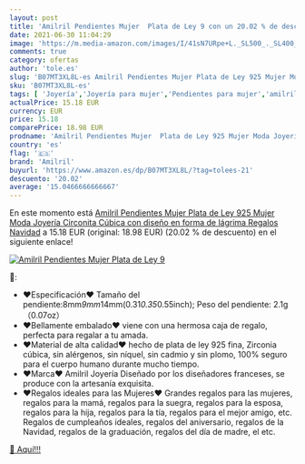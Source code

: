 ```yaml
---
layout: post
title: 'Amilril Pendientes Mujer  Plata de Ley 9 con un 20.02 % de descuento'
date: 2021-06-30 11:04:29
image: 'https://m.media-amazon.com/images/I/41sN7URpe+L._SL500_._SL400_.jpg'
comments: true
category: ofertas
author: 'tole.es'
slug: 'B07MT3XL8L-es Amilril Pendientes Mujer Plata de Ley 925 Mujer Moda...'
sku: 'B07MT3XL8L-es'
tags: [ 'Joyería','Joyería para mujer','Pendientes para mujer','amilril','de','ley','navidad','plata', ]
actualPrice: 15.18 EUR
currency: EUR
price: 15.18
comparePrice: 18.98 EUR
prodname: 'Amilril Pendientes Mujer  Plata de Ley 925 Mujer Moda Joyería Circonita Cúbica  con diseño en forma de lágrima  Regalos Navidad'
country: 'es'
flag: '🇪🇸'
brand: 'Amilril'
buyurl: 'https://www.amazon.es/dp/B07MT3XL8L/?tag=tolees-21'
descuento: '20.02'
average: '15.0466666666667'
---
```


En este momento está [Amilril Pendientes Mujer  Plata de Ley 925 Mujer Moda Joyería Circonita Cúbica  con diseño en forma de lágrima  Regalos Navidad](https://www.amazon.es/dp/B07MT3XL8L/?tag=tolees-21) a 15.18 EUR (original: 18.98 EUR) (20.02 %  de descuento) en el siguiente enlace!

[![Amilril Pendientes Mujer  Plata de Ley 9](https://m.media-amazon.com/images/I/41sN7URpe+L._SL500_._SL400_.jpg)](https://www.amazon.es/dp/B07MT3XL8L/?tag=tolees-21)

🔎:

- ❤Especificación❤ Tamaño del pendiente:8mm*9mm*14mm(0.31*0.35*0.55inch); Peso del pendiente: 2.1g（0.07oz）
- ❤Bellamente embalado❤ viene con una hermosa caja de regalo, perfecta para regalar a tu amada.
- ❤Material de alta calidad❤ hecho de plata de ley 925 fina, Zirconia cúbica, sin alérgenos, sin níquel, sin cadmio y sin plomo, 100% seguro para el cuerpo humano durante mucho tiempo.
- ❤Marca❤ Amilril Joyería Diseñado por los diseñadores franceses, se produce con la artesanía exquisita.
- ❤Regalos ideales para las Mujeres❤ Grandes regalos para las mujeres, regalos para la mamá, regalos para la suegra, regalos para la esposa, regalos para la hija, regalos para la tía, regalos para el mejor amigo, etc. Regalos de cumpleaños ideales, regalos del aniversario, regalos de la Navidad, regalos de la graduación, regalos del día de madre, el etc.

[🛒 Aquí!!!](https://www.amazon.es/dp/B07MT3XL8L/?tag=tolees-21)
